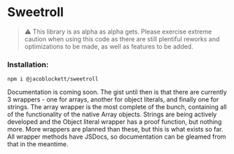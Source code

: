 # Sweetroll

> ⚠️ This library is as alpha as alpha gets. Please exercise extreme caution when using this code as there are still plentiful reworks and optimizations to be made, as well as features to be added.

### Installation:
```shell
npm i @jacoblockett/sweetroll
```

Documentation is coming soon. The gist until then is that there are currently 3 wrappers - one for arrays, another for object literals, and finally one for strings. The array wrapper is the most complete of the bunch, containing all of the functionality of the native Array objects. Strings are being actively developed and the Object literal wrapper has a proof function, but nothing more. More wrappers are planned than these, but this is what exists so far. All wrapper methods have JSDocs, so documentation can be gleamed from that in the meantime.
